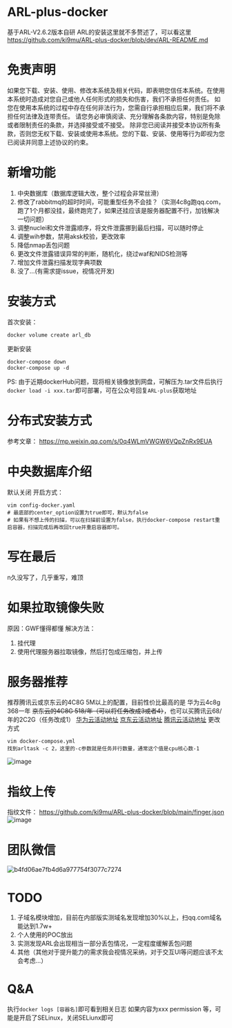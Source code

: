 # ARL-plus-docker
基于ARL-V2.6.2版本自研
ARL的安装这里就不多赘述了，可以看这里 https://github.com/ki9mu/ARL-plus-docker/blob/dev/ARL-README.md

# 免责声明
如果您下载、安装、使用、修改本系统及相关代码，即表明您信任本系统。在使用本系统时造成对您自己或他人任何形式的损失和伤害，我们不承担任何责任。 如您在使用本系统的过程中存在任何非法行为，您需自行承担相应后果，我们将不承担任何法律及连带责任。 请您务必审慎阅读、充分理解各条款内容，特别是免除或者限制责任的条款，并选择接受或不接受。 除非您已阅读并接受本协议所有条款，否则您无权下载、安装或使用本系统。您的下载、安装、使用等行为即视为您已阅读并同意上述协议的约束。

# 新增功能
1. 中央数据库（数据库逻辑大改，整个过程会非常丝滑）
2. 修改了rabbitmq的超时时间，可能重型任务不会挂？（实测4c8g跑qq.com，跑了1个月都没挂，最终跑完了，如果还挂应该是服务器配置不行，加钱解决一切问题）
3. 调整nuclei和文件泄露顺序，将文件泄露挪到最后扫描，可以随时停止
4. 调整wih参数，禁用aksk校验，更改效率
5. 降低nmap丢包问题
6. 更改文件泄露错误异常的判断，随机化，绕过waf和NIDS检测等
7. 增加文件泄露扫描发现字典项数
8. 没了...(有需求提issue，视情况开发)

# 安装方式
首次安装：
```
docker volume create arl_db
```
更新安装
```
docker-compose down
docker-compose up -d
```
PS:
由于近期dockerHub问题，现将相关镜像放到网盘，可解压为.tar文件后执行`docker load -i xxx.tar`即可部署，可在公众号回复`ARL-plus`获取地址

# 分布式安装方式
参考文章： https://mp.weixin.qq.com/s/0q4WLmVWGW6VQpZnRx9EUA

# 中央数据库介绍
默认关闭
开启方式：
```
vim config-docker.yaml
# 最底部的center_option设置为true即可，默认为false
# 如果有不想上传的扫描，可以在扫描前设置为false，执行docker-compose restart重启容器，扫描完成后再改回true并重启容器即可。
```

# 写在最后
n久没写了，几乎重写，难顶

# 如果拉取镜像失败

原因：GWF懂得都懂
解决方法：
1. 挂代理
2. 使用代理服务器拉取镜像，然后打包成压缩包，并上传

# 服务器推荐
推荐腾讯云或京东云的4C8G 5M以上的配置，目前性价比最高的是 华为云4c8g 368一年 ~~京东云的4C8G 518/年（可以将任务改成3或者4）~~，也可以买腾讯云68/年的2C2G（任务改成1）
[华为云活动地址]
[京东云活动地址]
[腾讯云活动地址]
更改方式
```
vim docker-compose.yml
找到arltask -c 2，这里的-c参数就是任务并行数量，通常这个值是cpu核心数-1
```
![image](https://github.com/user-attachments/assets/891bfa62-d130-4e1b-a269-678fc8659bcd)

# 指纹上传
指纹文件：
https://github.com/ki9mu/ARL-plus-docker/blob/main/finger.json
![image](https://github.com/user-attachments/assets/3c7bc0e2-094e-41b3-b69d-002de605ab4e)


# 团队微信
![b4fd06ae7fb4d6a977754f3077c7274](https://github.com/ki9mu/ARL-plus-docker/assets/47977616/48ec6b67-dcaa-4f59-b845-b3d3ede31eda)

# TODO
1. 子域名模块增加，目前在内部版实测域名发现增加30%以上，扫qq.com域名能达到1.7w+
2. 个人使用的POC放出
3. 实测发现ARL会出现相当一部分丢包情况，一定程度缓解丢包问题
4. 其他（其他对于提升能力的需求我会视情况采纳，对于交互UI等问题应该不太会考虑...）

# Q&A
执行`docker logs [容器名]`即可看到相关日志
如果内容为xxx permission 等，可能是开启了SELinux，关闭SELiunx即可


[京东云活动地址]: https://3.cn/-22ITTEy
[腾讯云活动地址]: https://cloud.tencent.com/act/cps/redirect?redirect=5333&cps_key=488ad3cc44ae37630a493f684f3dc296&from=console
[华为云活动地址]: https://activity.huaweicloud.com/cps.html?fromacct=2343fcae-6eea-4fc8-9bb9-228ade578237&utm_source=V1g3MDY4NTY=&utm_medium=cps&utm_campaign=201905
